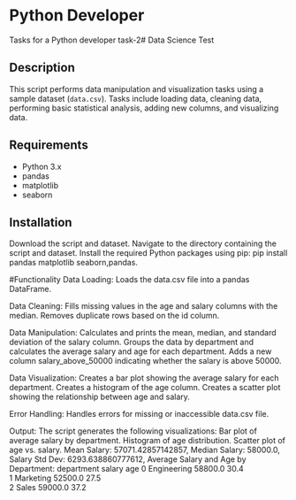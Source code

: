 # Python Developer
Tasks for a Python developer
task-2# Data Science Test
## Description
This script performs data manipulation and visualization tasks using a sample dataset (`data.csv`). Tasks include loading data, cleaning data, performing basic statistical analysis, adding new columns, and visualizing data.

## Requirements

- Python 3.x
- pandas
- matplotlib
- seaborn

## Installation
Download the script and dataset.
Navigate to the directory containing the script and dataset.
Install the required Python packages using pip:
pip install pandas matplotlib seaborn,pandas.

#Functionality
Data Loading:
Loads the data.csv file into a pandas DataFrame.

Data Cleaning:
Fills missing values in the age and salary columns with the median.
Removes duplicate rows based on the id column.

Data Manipulation:
Calculates and prints the mean, median, and standard deviation of the salary column.
Groups the data by department and calculates the average salary and age for each department.
Adds a new column salary_above_50000 indicating whether the salary is above 50000.

Data Visualization:
Creates a bar plot showing the average salary for each department.
Creates a histogram of the age column.
Creates a scatter plot showing the relationship between age and salary.

Error Handling:
Handles errors for missing or inaccessible data.csv file.

Output:
The script generates the following visualizations:
Bar plot of average salary by department.
Histogram of age distribution.
Scatter plot of age vs. salary.
Mean Salary: 57071.42857142857,
Median Salary: 58000.0,
Salary Std Dev: 6293.638860777612,
Average Salary and Age by Department:
    department   salary   age
0   Engineering  58800.0  30.4   
1   Marketing  52500.0  27.5   
2      Sales  59000.0  37.2   


